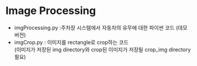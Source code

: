 # Image Processing

- imgProcessing.py :주차장 시스템에서 자동차의 유무에 대한 파이썬 코드 (데모 버전)
- imgCrop.py : 이미지를 rectangle로 crop하는 코드
<br>(이미지가 저장된 img directory와 crop된 이미지가 저장될 crop_img directory 필요)

